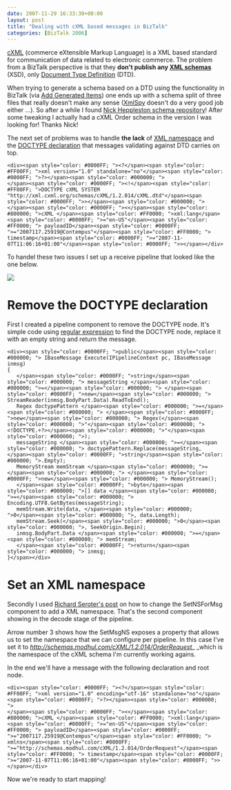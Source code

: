 ```yaml
---
date: 2007-11-29 16:33:30+00:00
layout: post
title: "Dealing with cXML based messages in BizTalk"
categories: [BizTalk 2006]
---
```


[cXML](http://cxml.org/) (commerce eXtensible Markup Language) is a XML based standard for communication of data related to electronic commerce. The problem from a BizTalk perspective is that they **don't publish any [XML schemas](http://en.wikipedia.org/wiki/XML_Schema)** (XSD),  only [Document Type Definition](http://en.wikipedia.org/wiki/Document_Type_Definition) (DTD). 

When trying to generate a schema based on a DTD using the functionality in BizTalk (via [Add Generated Items](http://msdn2.microsoft.com/en-us/library/ms944737.aspx)) one ends up with a schema split of three files that really doesn't make any sense ([XmlSpy](http://www.altova.com/products/xmlspy/xml_editor.html) doesn't do a very good job either ...). So after a while I found [Nick Heppleston schema repository](http://www.modhul.com/schema-repository-cxml/)! After some tweaking I actually had a cXML Order schema in the version I was looking for! Thanks Nick!

The next set of problems was to handle **the lack** of [XML namespace](http://en.wikipedia.org/wiki/XML_namespace) and the [DOCTYPE declaration](http://msdn2.microsoft.com/en-us/library/ms256059.aspx) that messages validating against DTD carries on top.
    
    <div><span style="color: #0000FF; "><?</span><span style="color: #FF00FF; ">xml version="1.0" standalone="no"</span><span style="color: #0000FF; ">?></span><span style="color: #000000; ">
    </span><span style="color: #0000FF; "><!</span><span style="color: #FF00FF; ">DOCTYPE cXML SYSTEM "http://xml.cxml.org/schemas/cXML/1.2.014/cXML.dtd"</span><span style="color: #0000FF; ">></span><span style="color: #000000; ">
    </span><span style="color: #0000FF; "><</span><span style="color: #800000; ">cXML </span><span style="color: #FF0000; ">xml:lang</span><span style="color: #0000FF; ">="en-US"</span><span style="color: #FF0000; "> payloadID</span><span style="color: #0000FF; ">="2007117.25919@Contempus"</span><span style="color: #FF0000; "> timestamp</span><span style="color: #0000FF; ">="2007-11-07T11:06:16+01:00"</span><span style="color: #0000FF; ">></span></div>







To handel these two issues I set up a receive pipeline that looked like the one below.




[![](/assets/2007/11/windowslivewriterba0c14911562-ef39pipeline-thumb12.jpg)](/assets/2007/11/windowslivewriterba0c14911562-ef39pipeline32.jpg)




# Remove the DOCTYPE declaration




First I created a pipeline component to remove the DOCTYPE node. It's simple code using [regular expression](http://en.wikipedia.org/wiki/Regular_expression) to find the DOCTYPE node, replace it with an empty string and return the message.



    
    <div><span style="color: #0000FF; ">public</span><span style="color: #000000; "> IBaseMessage Execute(IPipelineContext pc, IBaseMessage inmsg)
    {
       </span><span style="color: #0000FF; ">string</span><span style="color: #000000; "> messageString </span><span style="color: #000000; ">=</span><span style="color: #000000; "> </span><span style="color: #0000FF; ">new</span><span style="color: #000000; "> StreamReader(inmsg.BodyPart.Data).ReadToEnd();
       Regex doctypePattern </span><span style="color: #000000; ">=</span><span style="color: #000000; "> </span><span style="color: #0000FF; ">new</span><span style="color: #000000; "> Regex(</span><span style="color: #000000; ">"</span><span style="color: #000000; "><!DOCTYPE.+?></span><span style="color: #000000; ">"</span><span style="color: #000000; ">);
       messageString </span><span style="color: #000000; ">=</span><span style="color: #000000; "> doctypePattern.Replace(messageString, </span><span style="color: #0000FF; ">string</span><span style="color: #000000; ">.Empty);
       MemoryStream memStream </span><span style="color: #000000; ">=</span><span style="color: #000000; "> </span><span style="color: #0000FF; ">new</span><span style="color: #000000; "> MemoryStream();
       </span><span style="color: #0000FF; ">byte</span><span style="color: #000000; ">[] data </span><span style="color: #000000; ">=</span><span style="color: #000000; "> Encoding.UTF8.GetBytes(messageString);
       memStream.Write(data, </span><span style="color: #000000; ">0</span><span style="color: #000000; ">, data.Length);
       memStream.Seek(</span><span style="color: #000000; ">0</span><span style="color: #000000; ">, SeekOrigin.Begin);
       inmsg.BodyPart.Data </span><span style="color: #000000; ">=</span><span style="color: #000000; "> memStream;
       </span><span style="color: #0000FF; ">return</span><span style="color: #000000; "> inmsg;
    }</span></div>




# Set an XML namespace 




Secondly I used [Richard Seroter's post](http://seroter.wordpress.com/2007/02/11/add-namespace-to-inbound-biztalk-messages/) on how to change the SetNSForMsg component to add a XML namespace. That's the second component showing in the decode stage of the pipeline.




Arrow number 3 shows how the SetMsgNS exposes a property that allows us to set the namespace that we can configure per pipeline. In this case I've set it to _http://schemas.modhul.com/cXML/1.2.014/OrderRequest__ _which is the namespace of the cXML schema I'm currently working agains.




In the end we'll have a message with the following declaration and root node. 






    
    <div><span style="color: #0000FF; "><?</span><span style="color: #FF00FF; ">xml version="1.0" encoding="utf-16" standalone="no"</span><span style="color: #0000FF; ">?></span><span style="color: #000000; ">
    </span><span style="color: #0000FF; "><</span><span style="color: #800000; ">cXML </span><span style="color: #FF0000; ">xml:lang</span><span style="color: #0000FF; ">="en-US"</span><span style="color: #FF0000; "> payloadID</span><span style="color: #0000FF; ">="2007117.25919@Contempus"</span><span style="color: #FF0000; "> xmlns</span><span style="color: #0000FF; ">="http://schemas.modhul.com/cXML/1.2.014/OrderRequest"</span><span style="color: #FF0000; "> timestamp</span><span style="color: #0000FF; ">="2007-11-07T11:06:16+01:00"</span><span style="color: #0000FF; ">></span></div>




Now we're ready to start mapping!
